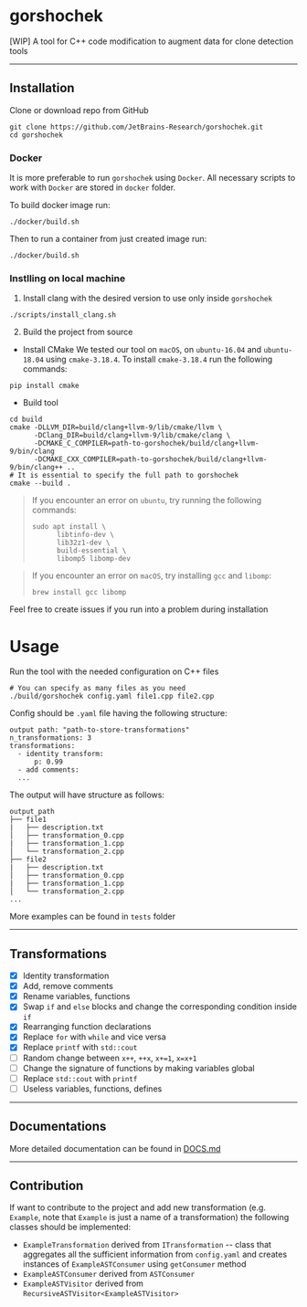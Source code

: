 # gorshochek
[WIP] A tool for C++ code modification to augment data for clone detection tools

-------------
## Installation
Clone or download repo from GitHub
```(bash)
git clone https://github.com/JetBrains-Research/gorshochek.git
cd gorshochek
```
### Docker
It is more preferable to run `gorshochek` using `Docker`. All necessary scripts to work with `Docker`
are stored in `docker` folder. 

To build docker image run:
```(bash)
./docker/build.sh
```

Then to run a container from just created image run:
```(bash)
./docker/build.sh
```
### Instlling on local machine
1. Install clang with the desired version to use only inside `gorshochek`
```(bash)
./scripts/install_clang.sh
```
2. Build the project from source

* Install CMake
We tested our tool on `macOS`, on `ubuntu-16.04` and `ubuntu-18.04` using `cmake-3.18.4`. To install
`cmake-3.18.4` run the following commands:
```(bash)
pip install cmake
```
* Build tool
```(bash)
cd build
cmake -DLLVM_DIR=build/clang+llvm-9/lib/cmake/llvm \
      -DClang_DIR=build/clang+llvm-9/lib/cmake/clang \
      -DCMAKE_C_COMPILER=path-to-gorshochek/build/clang+llvm-9/bin/clang
      -DCMAKE_CXX_COMPILER=path-to-gorshochek/build/clang+llvm-9/bin/clang++ ..
# It is essential to specify the full path to gorshochek
cmake --build .
```
> If you encounter an error on `ubuntu`, try running the following commands:
> ```(bash)
> sudo apt install \
>       libtinfo-dev \
>       lib32z1-dev \
>       build-essential \
>       libomp5 libomp-dev
> ```

> If you encounter an error on `macOS`, try installing `gcc` and `libomp`:
> ```(bash)
> brew install gcc libomp
> ```
 
Feel free to create issues if you run into a problem during installation
# Usage
Run the tool with the needed configuration on C++ files
```(bash)
# You can specify as many files as you need
./build/gorshochek config.yaml file1.cpp file2.cpp
```
Config should be `.yaml` file having the following structure:
```
output path: "path-to-store-transformations"
n_transformations: 3
transformations:
  - identity transform:
      p: 0.99
  - add comments:
  ...
```
The output will have structure as follows:
```
output_path
├── file1
|   ├── description.txt
│   ├── transformation_0.cpp
|   ├── transformation_1.cpp
│   └── transformation_2.cpp
├── file2
|   ├── description.txt
│   ├── transformation_0.cpp
|   ├── transformation_1.cpp
│   └── transformation_2.cpp
...
```
More examples can be found in `tests` folder

--------------
## Transformations

- [x] Identity transformation
- [x] Add, remove comments
- [x] Rename variables, functions
- [x] Swap `if` and `else` blocks and change the corresponding condition inside `if`
- [x] Rearranging function declarations
- [x] Replace `for` with `while` and vice versa 
- [x] Replace `printf` with `std::cout`
- [ ] Random change between `x++`, `++x`, `x+=1`, `x=x+1`
- [ ] Change the signature of functions by making variables global
- [ ] Replace `std::cout` with `printf`
- [ ] Useless variables, functions, defines

--------------
## Documentations

More detailed documentation can be found in [DOCS.md](DOCS.md)

---------------
## Contribution

If want to contribute to the project and add new transformation (e.g. `Example`, note that `Example` 
is just a name of a transformation) the following classes should be implemented:
- `ExampleTransformation` derived from `ITransformation` --  class that aggregates all the sufficient
information from `config.yaml` and creates instances of `ExampleASTConsumer` using 
`getConsumer` method
- `ExampleASTConsumer` derived from `ASTConsumer`
- `ExampleASTVisitor` derived from `RecursiveASTVisitor<ExampleASTVisitor>`
